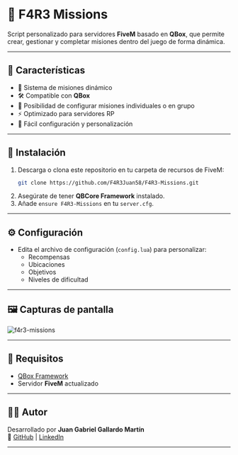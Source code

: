 # 🚀 F4R3 Missions

Script personalizado para servidores **FiveM** basado en **QBox**, que permite crear, gestionar y completar misiones dentro del juego de forma dinámica.

---

## 📌 Características
- 🎯 Sistema de misiones dinámico
- 🛠️ Compatible con **QBox**
- 👥 Posibilidad de configurar misiones individuales o en grupo
- ⚡ Optimizado para servidores RP
- 🔧 Fácil configuración y personalización

---

## 📂 Instalación
1. Descarga o clona este repositorio en tu carpeta de recursos de FiveM:
   ```bash
   git clone https://github.com/F4R3Juan58/F4R3-Missions.git
   ```
2. Asegúrate de tener **QBCore Framework** instalado.
3. Añade `ensure F4R3-Missions` en tu `server.cfg`.

---

## ⚙️ Configuración
- Edita el archivo de configuración (`config.lua`) para personalizar:
  - Recompensas
  - Ubicaciones
  - Objetivos
  - Niveles de dificultad

---

## 🖼️ Capturas de pantalla
![f4r3-missions](https://github.com/user-attachments/assets/5f015353-5c32-4b4c-8376-7c9a7cd6a754)



---

## 📜 Requisitos
- [QBox Framework](https://github.com/Qbox-project)
- Servidor **FiveM** actualizado

---

## 👨‍💻 Autor
Desarrollado por **Juan Gabriel Gallardo Martín**  
🔗 [GitHub](https://github.com/F4R3Juan58) | [LinkedIn](https://www.linkedin.com/in/juan-gallardo-mart%C3%ADn-5469802a1/)

---
